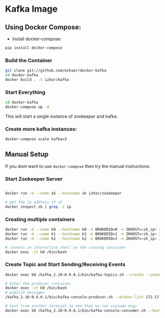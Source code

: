 # Kafka Image

## Using Docker Compose:
- Install docker-compose: 
```bash
pip install docker-compose
```
### Build the Container

```bash
git clone git://github.com/ezhaar/docker-kafka
cd docker-kafka
docker build . -t izhar/kafka
```

### Start Everything
```bash
cd docker-kafka
docker-compose up -d
```
This will start a single instance of zookeeper and kafka.

### Create more kafka instances:
```bash
docker-compose scale kafka=3
```

## Manual Setup

If you dont want to use `docker-compose` then try the manual instructions:

### Start Zookeeper Server

```bash

docker run -d --name zk --hostname zk izhar/zookeeper

# get the ip address of zk
docker inspect zk | grep -i ip

```

### Creating multiple containers

```bash
docker run -d --name k0 --hostname k0 -e BROKERID=0 -e ZKHOST=<zk_ip> izhar/kafka
docker run -d --name k1 --hostname k1 -e BROKERID=1 -e ZKHOST=<zk_ip> izhar/kafka
docker run -d --name k2 --hostname k2 -e BROKERID=2 -e ZKHOST=<zk_ip> izhar/kafka

# connect an interactive shell on the running container
docker exec -it k0 /bin/bash
```

### Create Topic and Start Sending/Receiving Events
```bash
docker exec k0 /kafka_2.10-0.9.0.1/bin/kafka-topics.sh --create --zookeeper 172.17.0.2:2181 --replication-factor 1 --partitions 1 --topic test

# Enter the producer container
docker exec -it k0 /bin/bash
# publish messages
/kafka_2.10-0.9.0.1/bin/kafka-console-producer.sh --broker-list 172.17.0.3:9092 --topic test

# test from another terminal to see that we can consume msgs
docker exec k0 /kafka_2.10-0.9.0.1/bin/kafka-console-consumer.sh --bootstrap-server 172.17.0.3:9092 --topic test --zookeeper 172.17.0.2:2181 --from-beginning
```
